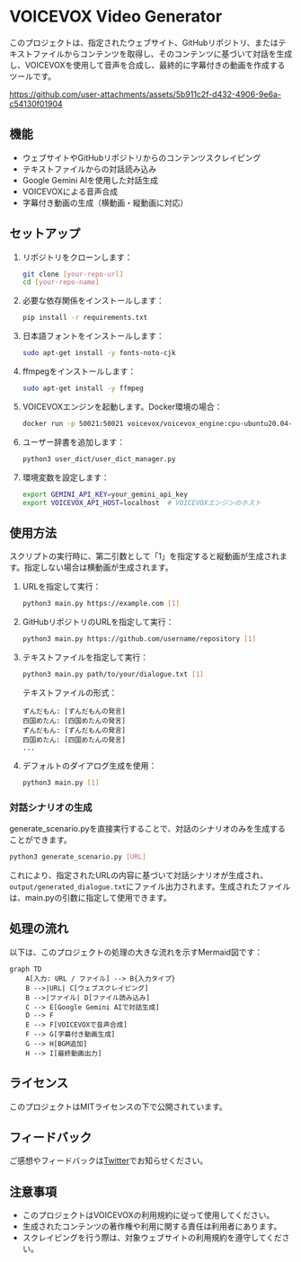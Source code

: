 # VOICEVOX Video Generator

このプロジェクトは、指定されたウェブサイト、GitHubリポジトリ、またはテキストファイルからコンテンツを取得し、そのコンテンツに基づいて対話を生成し、VOICEVOXを使用して音声を合成し、最終的に字幕付きの動画を作成するツールです。

https://github.com/user-attachments/assets/5b911c2f-d432-4906-9e6a-c54130f01904

## 機能

- ウェブサイトやGitHubリポジトリからのコンテンツスクレイピング
- テキストファイルからの対話読み込み
- Google Gemini AIを使用した対話生成
- VOICEVOXによる音声合成
- 字幕付き動画の生成（横動画・縦動画に対応）

## セットアップ

1. リポジトリをクローンします：

   ```bash
   git clone [your-repo-url]
   cd [your-repo-name]
   ```

2. 必要な依存関係をインストールします：

   ```bash
   pip install -r requirements.txt
   ```

3. 日本語フォントをインストールします：

   ```bash
   sudo apt-get install -y fonts-noto-cjk
   ```

4. ffmpegをインストールします：

   ```bash
   sudo apt-get install -y ffmpeg
   ```

5. VOICEVOXエンジンを起動します。Docker環境の場合：

   ```bash
   docker run -p 50021:50021 voicevox/voicevox_engine:cpu-ubuntu20.04-latest
   ```

6. ユーザー辞書を追加します：

   ```bash
   python3 user_dict/user_dict_manager.py
   ```

7. 環境変数を設定します：

   ```bash
   export GEMINI_API_KEY=your_gemini_api_key
   export VOICEVOX_API_HOST=localhost  # VOICEVOXエンジンのホスト
   ```

## 使用方法

スクリプトの実行時に、第二引数として「1」を指定すると縦動画が生成されます。指定しない場合は横動画が生成されます。

1. URLを指定して実行：

   ```bash
   python3 main.py https://example.com [1]
   ```

2. GitHubリポジトリのURLを指定して実行：

   ```bash
   python3 main.py https://github.com/username/repository [1]
   ```

3. テキストファイルを指定して実行：

   ```bash
   python3 main.py path/to/your/dialogue.txt [1]
   ```

   テキストファイルの形式：

   ```text
   ずんだもん: [ずんだもんの発言]
   四国めたん: [四国めたんの発言]
   ずんだもん: [ずんだもんの発言]
   四国めたん: [四国めたんの発言]
   ...
   ```

4. デフォルトのダイアログ生成を使用：

   ```bash
   python3 main.py [1]
   ```

### 対話シナリオの生成

generate_scenario.pyを直接実行することで、対話のシナリオのみを生成することができます。

```bash
python3 generate_scenario.py [URL]
```

これにより、指定されたURLの内容に基づいて対話シナリオが生成され、`output/generated_dialogue.txt`にファイル出力されます。生成されたファイルは、main.pyの引数に指定して使用できます。

## 処理の流れ

以下は、このプロジェクトの処理の大きな流れを示すMermaid図です：

```mermaid
graph TD
    A[入力: URL / ファイル] --> B{入力タイプ}
    B -->|URL| C[ウェブスクレイピング]
    B -->|ファイル| D[ファイル読み込み]
    C --> E[Google Gemini AIで対話生成]
    D --> F
    E --> F[VOICEVOXで音声合成]
    F --> G[字幕付き動画生成]
    G --> H[BGM追加]
    H --> I[最終動画出力]
```

## ライセンス

このプロジェクトはMITライセンスの下で公開されています。

## フィードバック

ご感想やフィードバックは[Twitter](https://x.com/aegisfleet)でお知らせください。

## 注意事項

- このプロジェクトはVOICEVOXの利用規約に従って使用してください。
- 生成されたコンテンツの著作権や利用に関する責任は利用者にあります。
- スクレイピングを行う際は、対象ウェブサイトの利用規約を遵守してください。
